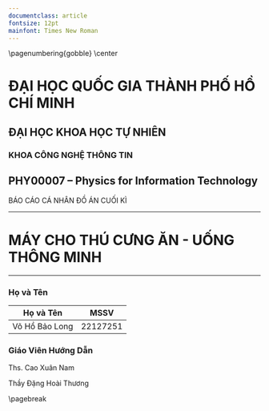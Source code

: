 ```yaml
---
documentclass: article
fontsize: 12pt
mainfont: Times New Roman
---
```

\pagenumbering{gobble}
\center
# ĐẠI HỌC QUỐC GIA THÀNH PHỐ HỒ CHÍ MINH


## ĐẠI HỌC KHOA HỌC TỰ NHIÊN

### KHOA CÔNG NGHỆ THÔNG TIN


PHY00007 – Physics for Information Technology
---------------

BÁO CÁO CÁ NHÂN ĐỒ ÁN CUỐI KÌ 

***

# MÁY CHO THÚ CƯNG ĂN - UỐNG THÔNG MINH

***

### Họ và Tên

| Họ và Tên    | MSSV    |
|:------------:|:-------:|
| Võ Hồ Bảo Long | 22127251|

### Giáo Viên Hướng Dẫn

Ths. Cao Xuân Nam

Thầy Đặng Hoài Thương


\pagebreak